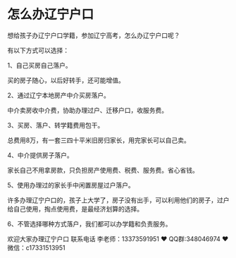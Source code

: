 # 怎么办辽宁户口




想给孩子办辽宁户口学籍，参加辽宁高考，怎么办辽宁户口呢？

有以下方式可以选择：

1、自己买房自己落户。

买的房子随心，以后好转手，还可能增值。

2、通过辽宁本地房产中介买房落户。

中介卖房收中介费，协助办理过户、迁移户口，收服务费。

3、买房、落户、转学籍费用包干。

总费用8万，有一套三四十平米旧房归家长，用完家长可以自己卖。

4、中介提供房子落户。

家长自己不用拿房款，只负担房产使用费、税费、服务费。省心省钱。

5、使用办理过的家长手中闲置房屋过户落户。

许多办理辽宁户口的，孩子上大学了，房子没有出手，可以利用他们的房子，过户给自己使用，掏点使用费，是最经济划算的选择。

6、不管选择哪种方式落户，我们都可以办学籍和负责服务。



欢迎大家办理辽宁户口 联系电话 李老师：13373591951 ❤️ QQ群:348046974 ❤️ 微信：c17331513951 


